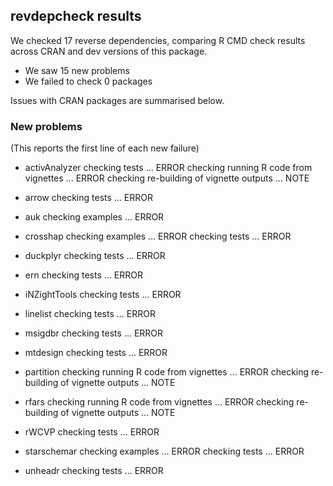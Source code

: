 ## revdepcheck results

We checked 17 reverse dependencies, comparing R CMD check results across CRAN and dev versions of this package.

 * We saw 15 new problems
 * We failed to check 0 packages

Issues with CRAN packages are summarised below.

### New problems
(This reports the first line of each new failure)

* activAnalyzer
  checking tests ... ERROR
  checking running R code from vignettes ... ERROR
  checking re-building of vignette outputs ... NOTE

* arrow
  checking tests ... ERROR

* auk
  checking examples ... ERROR

* crosshap
  checking examples ... ERROR
  checking tests ... ERROR

* duckplyr
  checking tests ... ERROR

* ern
  checking tests ... ERROR

* iNZightTools
  checking tests ... ERROR

* linelist
  checking tests ... ERROR

* msigdbr
  checking tests ... ERROR

* mtdesign
  checking tests ... ERROR

* partition
  checking running R code from vignettes ... ERROR
  checking re-building of vignette outputs ... NOTE

* rfars
  checking running R code from vignettes ... ERROR
  checking re-building of vignette outputs ... NOTE

* rWCVP
  checking tests ... ERROR

* starschemar
  checking examples ... ERROR
  checking tests ... ERROR

* unheadr
  checking tests ... ERROR

